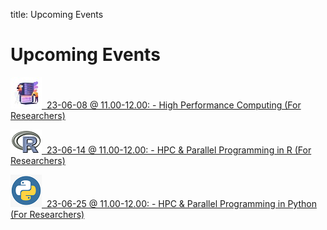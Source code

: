 title: Upcoming Events

# Upcoming Events

[![intro](./images/course_intro.jpg)&nbsp;&nbsp;23-06-08 @ 11.00-12.00: - High Performance Computing (For Researchers)](https://cbs.libcal.com/event/4007624)

[![R](./images/course_R.png)&nbsp;&nbsp;23-06-14 @ 11.00-12.00: - HPC & Parallel Programming in R (For Researchers)](https://cbs.libcal.com/event/4030629)

[![Python](./images/course_python.png)&nbsp;&nbsp;23-06-25 @ 11.00-12.00: - HPC & Parallel Programming in Python (For Researchers)](https://cbs.libcal.com/event/4030635)
